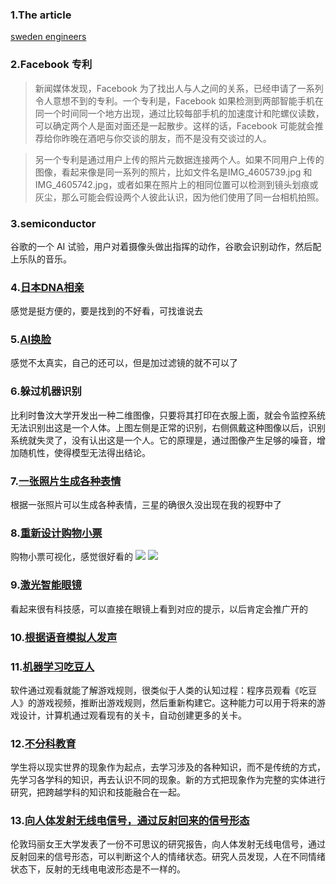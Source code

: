 ### 1.The article
[sweden engineers](http://hongchao.me/living-and-working-in-sweden-as-engineers)

### 2.Facebook 专利
>新闻媒体发现，Facebook 为了找出人与人之间的关系，已经申请了一系列令人意想不到的专利。一个专利是，Facebook 如果检测到两部智能手机在同一个时间同一个地方出现，通过比较每部手机的加速度计和陀螺仪读数，可以确定两个人是面对面还是一起散步。这样的话，Facebook 可能就会推荐给你昨晚在酒吧与你交谈的朋友，而不是没有交谈过的人。

>另一个专利是通过用户上传的照片元数据连接两个人。如果不同用户上传的图像，看起来像是同一系列的照片，比如文件名是IMG_4605739.jpg 和 IMG_4605742.jpg，或者如果在照片上的相同位置可以检测到镜头划痕或灰尘，那么可能会假设两个人彼此认识，因为他们使用了同一台相机拍照。

### 3.semiconductor
谷歌的一个 AI 试验，用户对着摄像头做出指挥的动作，谷歌会识别动作，然后配上乐队的音乐。

### 4.[日本DNA相亲](https://m2.people.cn/r/MV8wXzEyMzQwNTM2XzIwNDU3NV8xNTUwNDg0MzIx)
感觉是挺方便的，要是找到的不好看，可找谁说去

### 5.[AI换脸](https://havetheyfaked.me/)
感觉不太真实，自己的还可以，但是加过滤镜的就不可以了

### 6.躲过机器识别
比利时鲁汶大学开发出一种二维图像，只要将其打印在衣服上面，就会令监控系统无法识别出这是一个人体。上图左侧是正常的识别，右侧佩戴这种图像以后，识别系统就失灵了，没有认出这是一个人。它的原理是，通过图像产生足够的噪音，增加随机性，使得模型无法得出结论。

### 7.[一张照片生成各种表情](https://www.cnet.com/news/samsung-ai-deepfake-can-fabricate-a-video-of-you-from-a-single-photo-mona-lisa-cheapfake-dumbfake/)
根据一张照片可以生成各种表情，三星的确很久没出现在我的视野中了

### 8.[重新设计购物小票](https://www.fastcompany.com/90347782/the-humble-receipt-gets-a-brilliant-redesign)
购物小票可视化，感觉很好看的
![](https://camo.githubusercontent.com/627456ca526da54ed6df9f0bdb4262c6f6c2cd86/68747470733a2f2f7777772e77616e67626173652e636f6d2f626c6f67696d672f61737365742f3230313930362f6267323031393036313430332e6a7067)
![](https://camo.githubusercontent.com/d8a94312808dc1f1ee5b7f5b8f73850365f1531b/68747470733a2f2f7777772e77616e67626173652e636f6d2f626c6f67696d672f61737365742f3230313930362f6267323031393036313430342e6a7067)


### 9.[激光智能眼镜](https://v.qq.com/txp/iframe/player.html?vid=k30625i5gtf)
看起来很有科技感，可以直接在眼镜上看到对应的提示，以后肯定会推广开的

### 10.[根据语音模拟人发声](https://google.github.io/tacotron/publications/speaker_adaptation/)

### 11.[机器学习吃豆人](https://www.theverge.com/2020/5/22/21266251/nvidia-ai-gamegan-recreate-pac-man-virutal-environment)
软件通过观看就能了解游戏规则，很类似于人类的认知过程：程序员观看《吃豆人》的游戏视频，推断出游戏规则，然后重新构建它。这种能力可以用于将来的游戏设计，计算机通过观看现有的关卡，自动创建更多的关卡。

### 12.[不分科教育](https://curiousmindmagazine.com/goodbye-subjects-finland-taking-revolution-education-step/)
学生将以现实世界的现象作为起点，去学习涉及的各种知识，而不是传统的方式，先学习各学科的知识，再去认识不同的现象。新的方式把现象作为完整的实体进行研究，把跨越学科的知识和技能融合在一起。

### 13.[向人体发射无线电信号，通过反射回来的信号形态](https://venturebeat.com/2021/02/13/thought-detection-ai-has-infiltrated-our-last-bastion-of-privacy/)
伦敦玛丽女王大学发表了一份不可思议的研究报告，向人体发射无线电信号，通过反射回来的信号形态，可以判断这个人的情绪状态。研究人员发现，人在不同情绪状态下，反射的无线电电波形态是不一样的。

